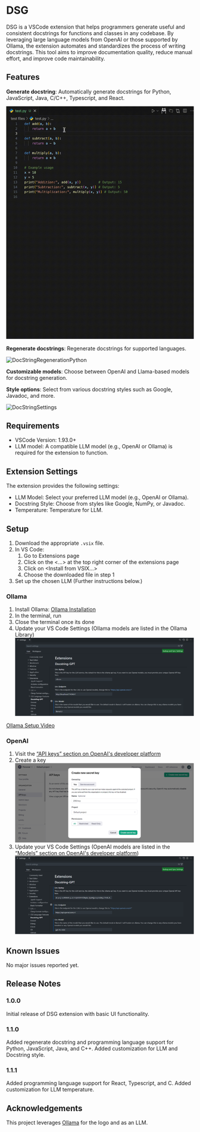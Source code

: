# DSG

DSG is a VSCode extension that helps programmers generate useful and consistent docstrings for functions and classes in any codebase. By leveraging large language models from OpenAI or those supported by Ollama, the extension automates and standardizes the process of writing docstrings. This tool aims to improve documentation quality, reduce manual effort, and improve code maintainability. 

## Features

**Generate docstring**: Automatically generate docstrings for Python, JavaScript, Java, C/C++, Typescript, and React.

![DocStringGenerationPython](images/python_generation.gif)

**Regenerate docstrings**: Regenerate docstrings for supported languages.

![DocStringRegenerationPython](images/python_regeneration.gif)

**Customizable models**: Choose between OpenAI and Llama-based models for docstring generation.

**Style options**: Select from various docstring styles such as Google, Javadoc, and more.

![DocStringSettings](images/settings.gif)

<!-- Describe specific features of your extension including screenshots of your extension in action. Image paths are relative to this README file. -->

<!-- For example if there is an image subfolder under your extension project workspace:

\!\[feature X\]\(images/feature-x.png\)

> Tip: Many popular extensions utilize animations. This is an excellent way to show off your extension! We recommend short, focused animations that are easy to follow. -->

## Requirements

<!-- If you have any requirements or dependencies, add a section describing those and how to install and configure them. -->
- VSCode Version: 1.93.0+ 
- LLM model: A compatible LLM model (e.g., OpenAI or Ollama) is required for the extension to function.

## Extension Settings

<!-- Include if your extension adds any VS Code settings through the `contributes.configuration` extension point.

For example:

This extension contributes the following settings:

* `myExtension.enable`: Enable/disable this extension.
* `myExtension.thing`: Set to `blah` to do something.  -->
The extension provides the following settings:

- LLM Model: Select your preferred LLM model (e.g., OpenAI or Ollama).
- Docstring Style: Choose from styles like Google, NumPy, or Javadoc.
- Temperature: Temperature for LLM.

## Setup
1. Download the appropriate `.vsix` file.
2. In VS Code:
    1. Go to Extensions page
    2. Click on the <…> at the top right corner of the extensions page
    3. Click on <Install from VSIX…> 
    4. Choose the downloaded file in step 1
3. Set up the chosen LLM (Further instructions below.)

### Ollama
1. Install Ollama: [Ollama Installation](https://ollama.com/download)
2. In the terminal, run <ollama run llama3.1>
3. Close the terminal once its done
4. Update your VS Code Settings (Ollama models are listed in the Ollama Library)
![VSCodeOllama](images/settings_ollama.png)

[Ollama Setup Video](https://drive.google.com/file/d/1wmaOL-TEaxp7JJLhTJ5AsyUZUy919R0r/view?usp=sharing)

### OpenAI
1. Visit the [“API keys” section on OpenAI's developer platform](https://platform.openai.com/settings/organization/api-keys)
2. Create a key
![OpenAIKey](images/openai_key.png)
3. Update your VS Code Settings (OpenAI models are listed in the [“Models” section on OpenAI's developer platform](https://platform.openai.com/docs/models/))
![VSCodeOpenAI](images/settings_openai.png)

## Known Issues

No major issues reported yet.

## Release Notes

### 1.0.0

Initial release of DSG extension with basic UI functionality.

### 1.1.0

Added regenerate docstring and programming language support for Python, JavaScript, Java, and C++. Added customization for LLM and Docstring style.

### 1.1.1

Added programming language support for React, Typescript, and C. Added customization for LLM temperature.

## Acknowledgements
This project leverages [Ollama](https://ollama.ai) for the logo and as an LLM.

<!-- ---

## Following extension guidelines

Ensure that you've read through the extensions guidelines and follow the best practices for creating your extension.

* [Extension Guidelines](https://code.visualstudio.com/api/references/extension-guidelines)

## Working with Markdown

You can author your README using Visual Studio Code. Here are some useful editor keyboard shortcuts:

* Split the editor (`Cmd+\` on macOS or `Ctrl+\` on Windows and Linux).
* Toggle preview (`Shift+Cmd+V` on macOS or `Shift+Ctrl+V` on Windows and Linux).
* Press `Ctrl+Space` (Windows, Linux, macOS) to see a list of Markdown snippets.

## For more information

* [Visual Studio Code's Markdown Support](http://code.visualstudio.com/docs/languages/markdown)
* [Markdown Syntax Reference](https://help.github.com/articles/markdown-basics/)

**Enjoy!** -->